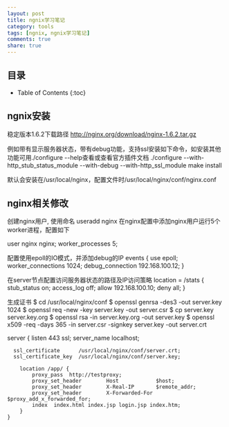```yaml
---
layout: post
title: ngnix学习笔记
category: tools
tags: [ngnix, ngnix学习笔记]
comments: true
share: true
---
```

## 目录 ##

* Table of Contents
{:toc}

## ngnix安装 ##
稳定版本1.6.2下载路径  http://nginx.org/download/nginx-1.6.2.tar.gz

例如带有显示服务器状态，带有debug功能，支持ssl安装如下命令，如安装其他功能可用./configure --help查看或查看官方插件文档
./configure --with-http_stub_status_module --with-debug --with-http_ssl_module
make install

默认会安装在/usr/local/nginx，配置文件时/usr/local/nginx/conf/nginx.conf

## nginx相关修改 ##
创建nginx用户, 使用命名 useradd nginx  在nginx配置中添加nginx用户运行5个worker进程，配置如下

user nginx nginx;
worker_processes 5;

配置使用epoll的IO模式，并添加debug的IP
events {
    use epoll;
    worker_connections  1024;
    debug_connection   192.168.100.12;
}

在server节点配置访问服务器状态的路径及IP访问策略
    location = /stats {
         stub_status     on;
         access_log      off;
         allow           192.168.100.10;
         deny            all;
    }

生成证书
$ cd /usr/local/nginx/conf
$ openssl genrsa -des3 -out server.key 1024
$ openssl req -new -key server.key -out server.csr
$ cp server.key server.key.org
$ openssl rsa -in server.key.org -out server.key
$ openssl x509 -req -days 365 -in server.csr -signkey server.key -out server.crt

 server {
        listen       443 ssl;
        server_name  localhost;

      ssl_certificate      /usr/local/nginx/conf/server.crt;
      ssl_certificate_key  /usr/local/nginx/conf/server.key;

        location /app/ {
            proxy_pass  http://testproxy;
            proxy_set_header        Host            $host;
            proxy_set_header        X-Real-IP       $remote_addr;
            proxy_set_header        X-Forwarded-For $proxy_add_x_forwarded_for;
            index  index.html index.jsp login.jsp index.htm;
        }
    }
